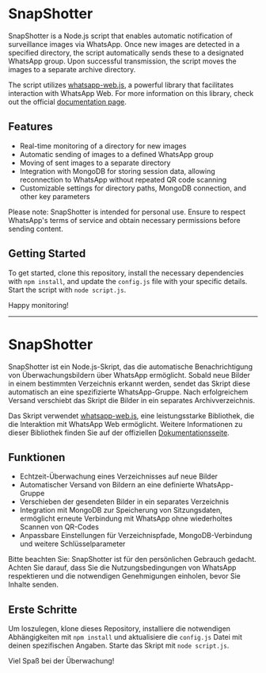 # SnapShotter

SnapShotter is a Node.js script that enables automatic notification of surveillance images via WhatsApp. Once new images are detected in a specified directory, the script automatically sends these to a designated WhatsApp group. Upon successful transmission, the script moves the images to a separate archive directory.

The script utilizes [whatsapp-web.js](https://github.com/pedroslopez/whatsapp-web.js), a powerful library that facilitates interaction with WhatsApp Web. For more information on this library, check out the official [documentation page](https://wwebjs.dev/).

## Features

- Real-time monitoring of a directory for new images
- Automatic sending of images to a defined WhatsApp group
- Moving of sent images to a separate directory
- Integration with MongoDB for storing session data, allowing reconnection to WhatsApp without repeated QR code scanning
- Customizable settings for directory paths, MongoDB connection, and other key parameters

Please note: SnapShotter is intended for personal use. Ensure to respect WhatsApp's terms of service and obtain necessary permissions before sending content.

## Getting Started

To get started, clone this repository, install the necessary dependencies with `npm install`, and update the `config.js` file with your specific details. Start the script with `node script.js`.

Happy monitoring!

---

# SnapShotter

SnapShotter ist ein Node.js-Skript, das die automatische Benachrichtigung von Überwachungsbildern über WhatsApp ermöglicht. Sobald neue Bilder in einem bestimmten Verzeichnis erkannt werden, sendet das Skript diese automatisch an eine spezifizierte WhatsApp-Gruppe. Nach erfolgreichem Versand verschiebt das Skript die Bilder in ein separates Archivverzeichnis.

Das Skript verwendet [whatsapp-web.js](https://github.com/pedroslopez/whatsapp-web.js), eine leistungsstarke Bibliothek, die die Interaktion mit WhatsApp Web ermöglicht. Weitere Informationen zu dieser Bibliothek finden Sie auf der offiziellen [Dokumentationsseite](https://wwebjs.dev/).

## Funktionen

- Echtzeit-Überwachung eines Verzeichnisses auf neue Bilder
- Automatischer Versand von Bildern an eine definierte WhatsApp-Gruppe
- Verschieben der gesendeten Bilder in ein separates Verzeichnis
- Integration mit MongoDB zur Speicherung von Sitzungsdaten, ermöglicht erneute Verbindung mit WhatsApp ohne wiederholtes Scannen von QR-Codes
- Anpassbare Einstellungen für Verzeichnispfade, MongoDB-Verbindung und weitere Schlüsselparameter

Bitte beachten Sie: SnapShotter ist für den persönlichen Gebrauch gedacht. Achten Sie darauf, dass Sie die Nutzungsbedingungen von WhatsApp respektieren und die notwendigen Genehmigungen einholen, bevor Sie Inhalte senden.

## Erste Schritte

Um loszulegen, klone dieses Repository, installiere die notwendigen Abhängigkeiten mit `npm install` und aktualisiere die `config.js` Datei mit deinen spezifischen Angaben. Starte das Skript mit `node script.js`.

Viel Spaß bei der Überwachung!